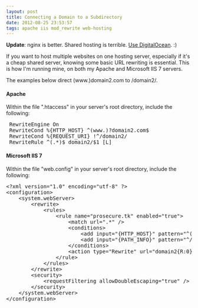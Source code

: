 ```yaml
---
layout: post
title: Connecting a Domain to a Subdirectory
date: 2012-08-25 23:53:57
tags: apache iis mod_rewrite web-hosting
---
```

<strong>Update</strong>: nginx is better. Shared hosting is terrible. <a href="https://www.digitalocean.com/?refcode=0ffb8d8a9dd9" target="_blank">Use DigitalOcean</a>. :)

If you want to host multiple websites on one hosting server, especially if it's a cheap shared server, knowing some basic URL rewriting is essential. This is how I'm running mine, on both my Apache and Microsoft IIS 7 servers.

The examples below direct (www.)domain2.com to /domain2/.
<h4>Apache</h4>
Within the file ".htaccess" in your server's root directory, include the following:
<pre> RewriteEngine On
 RewriteCond %{HTTP_HOST} ^(www.)?domain2.com$
 RewriteCond %{REQUEST_URI} !^/domain2/
 RewriteRule ^(.*)$ domain2/$1 [L]</pre>
<h4>Microsoft IIS 7</h4>
Within the file "web.config" in your server's root directory, include the following:
<pre>&lt;?xml version="1.0" encoding="utf-8" ?&gt;
&lt;configuration&gt;
    &lt;system.webServer&gt;
        &lt;rewrite&gt;
            &lt;rules&gt;
                &lt;rule name="prosecure.tk" enabled="true"&gt;
                    &lt;match url=".*" /&gt;
                    &lt;conditions&gt;
                        &lt;add input="{HTTP_HOST}" pattern="^(www.)?domain2.com" /&gt;
                        &lt;add input="{PATH_INFO}" pattern="^/domain2/" negate="true" /&gt;
                    &lt;/conditions&gt;
                    &lt;action type="Rewrite" url="domain2{R:0}" /&gt;
                &lt;/rule&gt;
            &lt;/rules&gt;
        &lt;/rewrite&gt;
        &lt;security&gt;
            &lt;requestFiltering allowDoubleEscaping="true" /&gt;
        &lt;/security&gt;
    &lt;/system.webServer&gt;
&lt;/configuration&gt;</pre>
